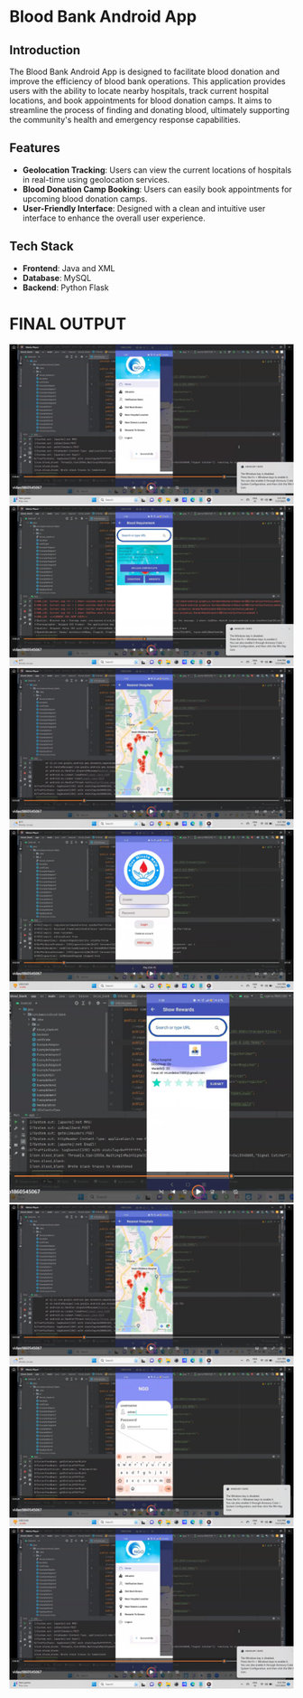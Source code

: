 # Blood Bank Android App

## Introduction

The Blood Bank Android App is designed to facilitate blood donation and improve the efficiency of blood bank operations. This application provides users with the ability to locate nearby hospitals, track current hospital locations, and book appointments for blood donation camps. It aims to streamline the process of finding and donating blood, ultimately supporting the community's health and emergency response capabilities.

## Features

- **Geolocation Tracking**: Users can view the current locations of hospitals in real-time using geolocation services.
- **Blood Donation Camp Booking**: Users can easily book appointments for upcoming blood donation camps.
- **User-Friendly Interface**: Designed with a clean and intuitive user interface to enhance the overall user experience.

## Tech Stack

- **Frontend**: Java and XML
- **Database**: MySQL
- **Backend**: Python Flask

# FINAL OUTPUT
![image](https://github.com/RoshanMundekar/bloodBankAndroid-Application/blob/dc75ca6b379302514df2bf8f7706855df40fd836/screenshot/1.jpg)
![image](https://github.com/RoshanMundekar/bloodBankAndroid-Application/blob/dc75ca6b379302514df2bf8f7706855df40fd836/screenshot/2.jpg)
![image](https://github.com/RoshanMundekar/bloodBankAndroid-Application/blob/dc75ca6b379302514df2bf8f7706855df40fd836/screenshot/3.jpg)
![image](https://github.com/RoshanMundekar/bloodBankAndroid-Application/blob/dc75ca6b379302514df2bf8f7706855df40fd836/screenshot/4.jpg)
![image](https://github.com/RoshanMundekar/bloodBankAndroid-Application/blob/dc75ca6b379302514df2bf8f7706855df40fd836/screenshot/5.jpg)
![image](https://github.com/RoshanMundekar/bloodBankAndroid-Application/blob/dc75ca6b379302514df2bf8f7706855df40fd836/screenshot/6.jpg)
![image](https://github.com/RoshanMundekar/bloodBankAndroid-Application/blob/dc75ca6b379302514df2bf8f7706855df40fd836/screenshot/7.jpg)
![image](https://github.com/RoshanMundekar/bloodBankAndroid-Application/blob/dc75ca6b379302514df2bf8f7706855df40fd836/screenshot/8.jpg)
